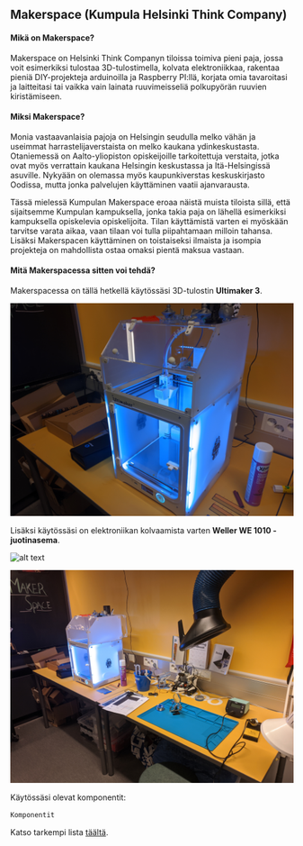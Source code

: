 ## Makerspace (Kumpula Helsinki Think Company)

#### Mikä on Makerspace?
Makerspace on Helsinki Think Companyn tiloissa toimiva pieni paja, jossa voit esimerkiksi tulostaa 3D-tulostimella, kolvata elektroniikkaa, rakentaa pieniä DIY-projekteja arduinoilla ja Raspberry PI:llä, korjata omia tavaroitasi ja laitteitasi tai vaikka vain lainata ruuvimeisseliä polkupyörän ruuvien kiristämiseen.

#### Miksi Makerspace?

Monia vastaavanlaisia pajoja on Helsingin seudulla melko vähän ja useimmat harrastelijaverstaista on melko kaukana ydinkeskustasta. Otaniemessä on Aalto-yliopiston opiskeijoille tarkoitettuja verstaita, jotka ovat myös verrattain kaukana Helsingin keskustassa ja Itä-Helsingissä asuville. Nykyään on olemassa myös kaupunkiverstas keskuskirjasto Oodissa, mutta jonka palvelujen käyttäminen vaatii ajanvarausta.

Tässä mielessä Kumpulan Makerspace eroaa näistä muista tiloista sillä, että sijaitsemme Kumpulan kampuksella, jonka takia paja on lähellä esimerkiksi kampuksella opiskelevia opiskelijoita. Tilan käyttämistä varten ei myöskään tarvitse varata aikaa, vaan tilaan voi tulla piipahtamaan milloin tahansa. Lisäksi Makerspacen käyttäminen on toistaiseksi ilmaista ja isompia projekteja on mahdollista ostaa omaksi pientä maksua vastaan.
#### Mitä Makerspacessa sitten voi tehdä?
Makerspacessa on tällä hetkellä käytössäsi 3D-tulostin **Ultimaker 3**.

![alt text](https://raw.githubusercontent.com/helsinkithinkcompany/makerspace/master/tulostin.jpg "")

Lisäksi käytössäsi on elektroniikan kolvaamista varten **Weller WE 1010 -juotinasema**.

![alt text](https://raw.githubusercontent.com/helsinkithinkcompany/makerspace/master/kolviiii.jpg "")

![alt text](https://raw.githubusercontent.com/helsinkithinkcompany/makerspace/master/poyta.jpg "")

Käytössäsi olevat komponentit:
```markdown
Komponentit
```

Katso tarkempi lista [täältä](# "täältä").
